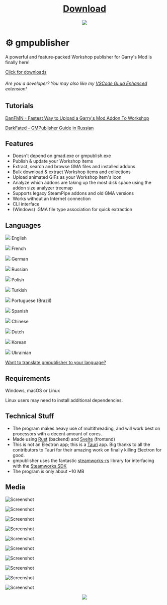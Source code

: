 <h1 align="center"><a href="https://github.com/WilliamVenner/gmpublisher/releases">Download</a></h1>

<p align="center"><!--<img src="https://user-images.githubusercontent.com/14863743/115953578-41e5a580-a4e4-11eb-84d9-45b296f9e18d.png" alt="Logo"/><br/><br/>--><img src="https://github.com/WilliamVenner/gmpublisher/assets/14863743/8c514124-7f63-4d20-b6c6-25989c9bf528"/></p>

# ⚙️ gmpublisher

A powerful and feature-packed Workshop publisher for Garry's Mod is finally here!

[Click for downloads](https://github.com/WilliamVenner/gmpublisher/releases)

###### Are you a developer? You may also like my [VSCode GLua Enhanced](https://github.com/WilliamVenner/vscode-glua-enhanced) extension!

## Tutorials

[DanFMN - Fastest Way to Upload a Garry's Mod Addon To Workshop](https://youtu.be/_syLXTFXmgM)

[DarkFated - GMPublisher Guide in Russian](https://youtu.be/ldjHm85AnYk)

## Features

* Doesn't depend on gmad.exe or gmpublish.exe
* Publish & update your Workshop items
* Extract, search and browse GMA files and installed addons
* Bulk download & extract Workshop items and collections
* Upload animated GIFs as your Workshop item's icon
* Analyze which addons are taking up the most disk space using the addon size analyzer treemap
* Supports legacy SteamPipe addons and old GMA versions
* Works without an Internet connection
* CLI interface
* (Windows) .GMA file type association for quick extraction

## Languages

![](https://user-images.githubusercontent.com/14863743/115954244-ce459780-a4e7-11eb-9237-92eab7d17814.png) English

![](https://user-images.githubusercontent.com/14863743/115954306-195faa80-a4e8-11eb-8489-07ceca216211.png) French

![](https://user-images.githubusercontent.com/14863743/115954290-03ea8080-a4e8-11eb-86df-9001929981a7.png) German

![](https://user-images.githubusercontent.com/14863743/115957563-18844400-a4fb-11eb-9828-cf76b15c6a48.png) Russian

![](https://user-images.githubusercontent.com/14863743/116080210-ad6c7600-a690-11eb-8c26-33de913e7ad0.png) Polish

![](https://user-images.githubusercontent.com/14863743/115975014-223c9480-a559-11eb-81c4-6a0bfc0fdb9d.png) Turkish

![](https://user-images.githubusercontent.com/14863743/116463612-cfb5ed80-a862-11eb-81f1-fb453cf77da5.png) Portuguese (Brazil)

![](https://user-images.githubusercontent.com/14863743/115976530-d7297e00-a566-11eb-9fe0-113c59ce49ce.png) Spanish

![](https://user-images.githubusercontent.com/14863743/123729167-754e0300-d88c-11eb-9dae-6fb82e0ca0ce.png) Chinese

![](https://user-images.githubusercontent.com/14863743/123729280-9dd5fd00-d88c-11eb-8aee-0360615d4d57.png) Dutch

![](https://github.com/WilliamVenner/gmpublisher/assets/14863743/31a1a199-1427-483c-bf6c-140116e3f445) Korean

![](https://github.com/Blueberryy/gmpublisher/assets/36592509/319e7681-46c4-4a79-9fdc-99db49bd2ccb) Ukrainian


[Want to translate gmpublisher to your language?](https://github.com/WilliamVenner/gmpublisher/tree/master/i18n)

## Requirements

Windows, macOS or Linux

Linux users may need to install additional dependencies.

## Technical Stuff

* The program makes heavy use of multithreading, and will work best on processors with a decent amount of cores.
* Made using [Rust](https://www.rust-lang.org/) (backend) and [Svelte](https://svelte.dev/) (frontend)
* This is not an Electron app; this is a [Tauri](https://github.com/tauri-apps/tauri) app. Big thanks to all the contributors to Tauri for their amazing work on finally killing Electron for good.
* gmpublisher uses the fantastic [steamworks-rs](https://crates.io/crates/steamworks) library for interfacing with the [Steamworks SDK](https://partner.steamgames.com/doc/api)
* The program is only about ~10 MB

## Media

![Screenshot](https://user-images.githubusercontent.com/14863743/115953601-5f1a7400-a4e4-11eb-831c-d6a924afbf33.png)

![Screenshot](https://user-images.githubusercontent.com/14863743/115953605-63469180-a4e4-11eb-9f96-90b992cbffc4.png)

![Screenshot](https://user-images.githubusercontent.com/14863743/115954341-5b88ec00-a4e8-11eb-8f27-c03d43df165a.png)

![Screenshot](https://user-images.githubusercontent.com/14863743/115953616-7c4f4280-a4e4-11eb-95c0-add80b1d41bd.png)

![Screenshot](https://user-images.githubusercontent.com/14863743/115953639-9db02e80-a4e4-11eb-935d-bad41cd30bde.png)

![Screenshot](https://user-images.githubusercontent.com/14863743/115958825-00afbe80-a501-11eb-81da-6d53a94eddbf.png)

![Screenshot](https://user-images.githubusercontent.com/14863743/115953801-845bb200-a4e5-11eb-8fc2-8b142f2be237.png)

![Screenshot](https://user-images.githubusercontent.com/14863743/115953820-99d0dc00-a4e5-11eb-93a4-36e8b2248e87.png)

![Screenshot](https://user-images.githubusercontent.com/14863743/115953827-a35a4400-a4e5-11eb-9691-48e520eb9bb1.png)

![Screenshot](https://user-images.githubusercontent.com/14863743/115953670-bb7d9380-a4e4-11eb-8f54-f43fcd153d90.png)

<p align="center"><img src="https://i.imgur.com/Un4akZe.gif"/></p>
